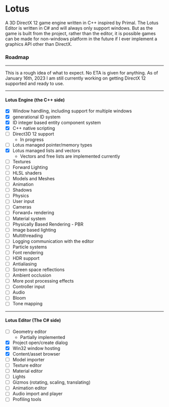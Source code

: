 # Lotus

A 3D DirectX 12 game engine written in C++ inspired by Primal. The Lotus Editor is written in C# and will always only support windows. But as the game is built from the project, rather than the editor, it is possible games can be made for non-windows platform in the future if I ever implement a graphics API other than DirectX.


### Roadmap
___
This is a rough idea of what to expect. No ETA is given for anything. As of January 16th, 2023 I am still currently working on getting DirectX 12 supported and ready to use.
___
#### Lotus Engine (the C++ side)
 + [X] Window handling, including support for multiple windows 
 + [X] generational ID system
 + [X] ID integer based entity component system
 + [X] C++ native scripting
 + [ ] Direct3D 12 support
   + In progress
 + [ ] Lotus managed pointer/memory types
 + [X] Lotus managed lists and vectors
   + Vectors and free lists are implemented currently
 + [ ] Textures
 + [ ] Forward Lighting
 + [ ] HLSL shaders
 + [ ] Models and Meshes
 + [ ] Animation
 + [ ] Shadows
 + [ ] Physics
 + [ ] User input
 + [ ] Cameras
 + [ ] Forward+ rendering
 + [ ] Material system
 + [ ] Physically Based Rendering - PBR
 + [ ] Image based lighting
 + [ ] Multithreading
 + [ ] Logging communication with the editor
 + [ ] Particle systems
 + [ ] Font rendering
 + [ ] HDR support
 + [ ] Antialiasing
 + [ ] Screen space reflections
 + [ ] Ambient occlusion
 + [ ] More post processing effects
 + [ ] Controller input
 + [ ] Audio
 + [ ] Bloom
 + [ ] Tone mapping
___
#### Lotus Editor (The C# side)
+ [ ] Geometry editor
  + Partially implemented
+ [X] Project open/create dialog
+ [X] Win32 window hosting
+ [X] Content/asset browser
+ [ ] Model importer
+ [ ] Texture editor
+ [ ] Material editor
+ [ ] Lights
+ [ ] Gizmos (rotating, scaling, translating)
+ [ ] Animation editor
+ [ ] Audio import and player
+ [ ] Profiling tools